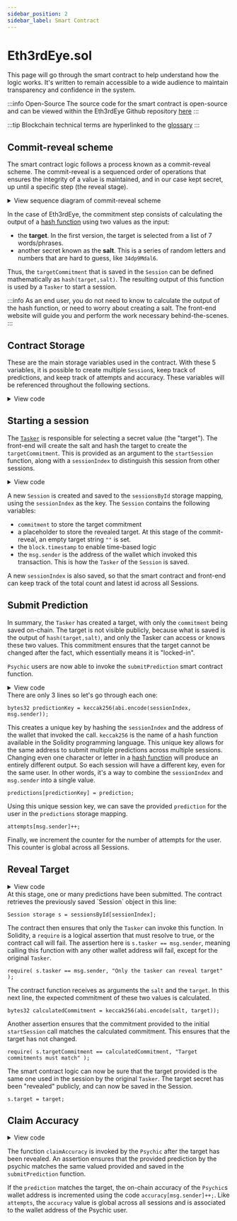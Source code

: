 ```yaml
---
sidebar_position: 2
sidebar_label: Smart Contract
---
```


# Eth3rdEye.sol

This page will go through the smart contract to help understand how the logic works. It's written to remain accessible to a wide audience to maintain transparency and confidence in the system.

:::info Open-Source
The source code for the smart contract is open-source and can be viewed within the Eth3rdEye Github repository [here](https://github.com/eth3rdeye/contracts/blob/main/src/Eth3rdEye.sol)
:::

:::tip
Blockchain technical terms are hyperlinked to the [glossary](/docs/glossary)
:::

## Commit-reveal scheme
The smart contract logic follows a process known as a commit-reveal scheme. The commit-reveal is a sequenced order of operations that ensures the integrity of a value is maintained, and in our case kept secret, up until a specific step (the reveal stage). 

<details>

<summary>View sequence diagram of commit-reveal scheme</summary>

![Image of Eth3rdWorkflow](/img/tutorial/Eth3rdEye.svg)

</details>

In the case of Eth3rdEye, the commitment step consists of calculating the output of a [hash function](/docs/glossary#hash-functions) using two values as the input: 

- the **target**. In the first version, the target is selected from a list of 7 words/phrases.
- another secret known as the **salt**. This is a series of random letters and numbers that are hard to guess, like `34dp9Mdal6`.

Thus, the `targetCommitment` that is saved in the `Session` can be defined mathematically as `hash(target,salt)`. The resulting output of this function is used by a `Tasker` to start a session.

:::info
As an end user, you do not need to know to calculate the output of the hash function, or need to worry about creating a salt. The front-end website will guide you and perform the work necessary behind-the-scenes.
:::


## Contract Storage
These are the main storage variables used in the contract. With these 5 variables, it is possible to create multiple `Session`s, keep track of predictions, and keep track of attempts and accuracy. These variables will be referenced throughout the following sections.
<details>
<summary>View code</summary>

```solidity
  // Session management
  mapping(uint16 => Session) sessionsById;
  uint16 public lastSessionIndex;
  mapping(bytes32 => string) public predictions;

  // Accuracy management
  mapping(address => uint32) public accuracy;
  mapping(address => uint32) public attempts;
```

</details>


## Starting a session

The [`Tasker`](/docs/how-it-works/system-overview#tasker) is responsible for selecting a secret value (the "target"). The front-end will create the salt and hash the target to create the `targetCommitment`. This is provided as an argument to the `startSession` function, along with a `sessionIndex` to distinguish this session from other sessions.

<details>
<summary>View code</summary>

```solidity title="contracts/src/Eth3rdEye.sol"
  function startSession( uint16 sessionIndex, bytes32 commitment ) public {
    uint16 nextIndex = lastSessionIndex + 1;

    require( nextIndex == sessionIndex, "Unexpected session index" );
    require( sessionsById[sessionIndex].targetCommitment == 0, "Session already started" );

    string memory emptyTarget = "";
    Session memory s = Session(commitment, emptyTarget, block.timestamp, msg.sender);

    sessionsById[sessionIndex] = s;
    lastSessionIndex = sessionIndex;
  }
```
</details>


A new `Session` is created and saved to the `sessionsById` storage mapping, using the `sessionIndex` as the key. The `Session` contains the following variables:
- `commitment` to store the target commitment
- a placeholder to store the revealed target. At this stage of the commit-reveal, an empty target string `""` is set.
- the `block.timestamp` to enable time-based logic
- the `msg.sender` is the address of the wallet which invoked this transaction. This is how the `Tasker` of the `Session` is saved.

A new `sessionIndex` is also saved, so that the smart contract and front-end can keep track of the total count and latest id across all Sessions.

## Submit Prediction

In summary, the `Tasker` has created a target, with only the `commitment` being saved on-chain. The target is not visible publicly, because what is saved is the output of `hash(target,salt)`, and only the Tasker can access or knows these two values. This commitment ensures that the target cannot be changed after the fact, which essentially means it is "locked-in".

`Psychic` users are now able to invoke the `submitPrediction` smart contract function.

<details>
<summary>View code</summary>

```solidity
  function submitPrediction(uint16 sessionIndex, string calldata prediction) public {

    bytes32 predictionKey = keccak256(abi.encode(sessionIndex, msg.sender));

    predictions[predictionKey] = prediction;

    attempts[msg.sender]++;
  }
```
</details>
There are only 3 lines so let's go through each one:

`bytes32 predictionKey = keccak256(abi.encode(sessionIndex, msg.sender));`

This creates a unique key by hashing the `sessionIndex` and the address of the wallet that invoked the call. `keccak256` is the name of a hash function available in the Solidity programming language. This unique key allows for the same address to submit multiple predictions across multiple sessions. Changing even one character or letter in a [hash function](/docs/glossary#hash-function) will produce an entirely different output. So each session will have a different key, even for the same user. In other words, it's a way to combine the `sessionIndex` and `msg.sender` into a single value.

`predictions[predictionKey] = prediction;`

Using this unique session key, we can save the provided `prediction` for the user in the `predictions` storage mapping.

`attempts[msg.sender]++;`

Finally, we increment the counter for the number of attempts for the user. This counter is global across all Sessions.

## Reveal Target
<details>
<summary>View code</summary>

```solidity
  function revealTarget(uint16 sessionIndex, string calldata salt, string calldata target) public {
    Session storage s = sessionsById[sessionIndex];

    require( s.tasker == msg.sender, "Only the tasker can reveal target" );

    bytes32 calculatedCommitment = keccak256(abi.encode(salt, target));

    require( s.targetCommitment == calculatedCommitment, "Target commitments must match" );
    
    // Save the target
    s.target = target;
  }
```
</details>
At this stage, one or many predictions have been submitted. The contract retrieves the previously saved `Session` object in this line: 

`Session storage s = sessionsById[sessionIndex];`

The contract then ensures that only the `Tasker` can invoke this function. In Solidity, a `require` is a logical assertion that must resolve to true, or the contract call will fail. The assertion here is `s.tasker == msg.sender`, meaning calling this function with any other wallet address will fail, except for the original `Tasker`.

`require( s.tasker == msg.sender, "Only the tasker can reveal target" );`

The contract function receives as arguments the `salt` and the `target`. In this next line, the expected commitment of these two values is  calculated.

`bytes32 calculatedCommitment = keccak256(abi.encode(salt, target));`

Another assertion ensures that the commitment provided to the initial `startSession` call matches the calculated commitment. This ensures that the target has not changed.

`require( s.targetCommitment == calculatedCommitment, "Target commitments must match" );`

The smart contract logic can now be sure that the target provided is the same one used in the session by the original `Tasker`. The target secret has been "revealed" publicly, and can now be saved in the Session.

`s.target = target;`

## Claim Accuracy

<details>
<summary>View code</summary>

```
  function claimAccuracy(uint16 sessionIndex, string calldata prediction ) public {

    bytes32 predictionKey = keccak256(abi.encode(sessionIndex, msg.sender));
    string memory predictionValue = predictions[predictionKey];
    
    bool predictionCommitmentMatch = bool(keccak256(abi.encode(prediction)) == keccak256(abi.encode(predictionValue)));
    require( predictionCommitmentMatch, "Cannot claimAccuracy with differing commitments" );
    Session memory s = sessionsById[sessionIndex];

    require( bytes(s.target).length != 0, "Target not revealed");

    bool targetsMatch = keccak256(abi.encode(prediction)) == keccak256(abi.encode(s.target));
    
    if(targetsMatch){
      accuracy[msg.sender]++;
    }
  }
```
</details>

The function `claimAccuracy` is invoked by the `Psychic` after the target has been revealed. An assertion ensures that the provided prediction by the psychic matches the same valued provided and saved in the `submitPrediction` function.

If the `prediction` matches the target, the on-chain accuracy of the `Psychic`s wallet address is incremented using the code `accuracy[msg.sender]++;`. Like `attempts`, the `accuracy` value is global across all sessions and is associated to the wallet address of the Psychic user.